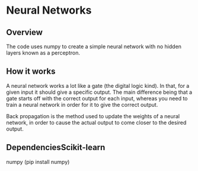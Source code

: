 # Neural Networks
## Overview
The code uses numpy to create a simple neural network with no hidden layers known as a perceptron.

## How it works
A neural network works a lot like a gate (the digital logic kind). In that, for a given input it should give a specific output. The main difference being that a gate starts off with the correct output for each input, whereas you need to train a neural network in order for it to give the correct output.

Back propagation is the method used to update the weights of a neural network, in order to cause the actual output to come closer to the desired output.

## DependenciesScikit-learn
numpy (pip install numpy)